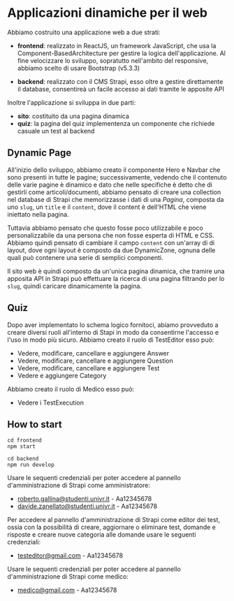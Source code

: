 # Applicazioni dinamiche per il web

Abbiamo costruito una applicazione web a due strati:
- **frontend**: realizzato in ReactJS, un framework JavaScript, che usa la Component-BasedArchitecture per gestire la logica dell'applicazione.
Al fine velocizzare lo sviluppo, sopratutto nell'ambito del responsive, abbiamo scelto di usare Bootstrap (v5.3.3) 

- **backend**: realizzato con il CMS Strapi, esso oltre a gestire direttamente il database, consentireà un facile accesso ai dati tramite le apposite API

Inoltre l'applicazione si sviluppa in due parti:
- **sito**: costituito da una pagina dinamica
- **quiz**: la pagina del quiz implementenza un componente che richiede casuale un test al backend

## Dynamic Page

All'inizio dello sviluppo, abbiamo creato il componente Hero e Navbar che sono presenti in tutte le pagine; successivamente, vedendo che il contenuto delle varie pagine è dinamico e dato che nelle specifiche è detto che di gestirli come articoli/documenti, abbiamo pensato di creare una collection nel database di Strapi che memorizzasse i dati di una _Pagina_, composta da uno `slug`, un `title` e il `content`, dove il content è dell'HTML che viene iniettato nella pagina.

Tuttavia abbiamo pensato che questo fosse poco utilizzabile e poco personalizzabile da una persona che non fosse esperta di HTML e CSS. Abbiamo quindi pensato di cambiare il campo `content` con un'array di di layout, dove ogni layout è composto da due DynamicZone, ognuna delle quali può contenere una serie di semplici componenti.

Il sito web è quindi composto da un'unica pagina dinamica, che tramire una apposita API in Strapi può effettuare la ricerca di una pagina filtrando per lo `slug`, quindi caricare dinamicamente la pagina.


## Quiz

Dopo aver implementato lo schema logico fornitoci, abiamo provveduto a creare diversi ruoli all'interno di Stapi in modo da consentirne l'accesso e l'uso in modo più sicuro.
Abbiamo creato il ruolo di TestEditor esso può:
- Vedere, modificare, cancellare e aggiungere Answer
- Vedere, modificare, cancellare e aggiungere Question
- Vedere, modificare, cancellare e aggiungere Test
- Vedere e aggiungere Category

Abbiamo creato il ruolo di Medico esso può:
- Vedere i TestExecution


## How to start

```
cd frontend
npm start
```

```
cd backend
npm run develop
```

Usare le sequenti credenziali per poter accedere al pannello d'amministrazione di Strapi come amministratore:
- roberto.gallina@studenti.univr.it - Aa12345678
- davide.zanellato@studenti.univr.it - Aa12345678

Per accedere al pannello d'amministrazione di Strapi come editor dei test, ossia con la possibilità di creare, aggiornare o eliminare test, domande e risposte e creare nuove categoria alle domande usare le seguenti credenziali:
- testeditor@gmail.com - Aa12345678



Usare le sequenti credenziali per poter accedere al pannello d'amministrazione di Strapi come medico:
- medico@gmail.com - Aa12345678